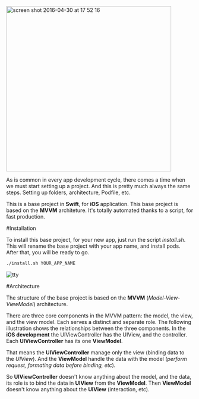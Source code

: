 <img width="444" alt="screen shot 2016-04-30 at 17 52 16" src="https://cloud.githubusercontent.com/assets/3276768/14935221/65cda908-0efc-11e6-993c-6bca57faeb62.png">

As is common in every app development cycle, there comes a time when we must start setting up a project. And this is pretty much always the same steps. Setting up folders, architecture, Podfile, etc.

This is a base project in **Swift**, for **iOS** application. This base project is based on the **MVVM** architeture. It's totally automated thanks to a script, for fast production.

#Installation

To install this base project, for your new app, just run the script *install.sh*. This will rename the base project with your app name, and install pods. After that, you will be ready to go.

```sh
./install.sh YOUR_APP_NAME
```

![tty](https://cloud.githubusercontent.com/assets/3276768/14935252/5b072566-0efd-11e6-9842-28ae8d7ace0e.gif)

#Architecture

The structure of the base project is based on the **MVVM** (*Model-View-ViewModel*) architecture.

There are three core components in the MVVM pattern: the model, the view, and the view model. Each serves a distinct and separate role. The following illustration shows the relationships between the three components.
In the **iOS development** the UIViewController has the UIView, and the controller. Each **UIViewController** has its one **ViewModel**.

That means the **UIViewController** manage only the view (binding data to the *UIView*). And the **ViewModel** handle the data with the model (*perform request, formating data before binding, etc*).

So **UIViewController** doesn't know anything about the model, and the data, its role is to bind the data in **UIView** from the **ViewModel**. Then **ViewModel** doesn't know anything about the **UIView** (interaction, etc).
